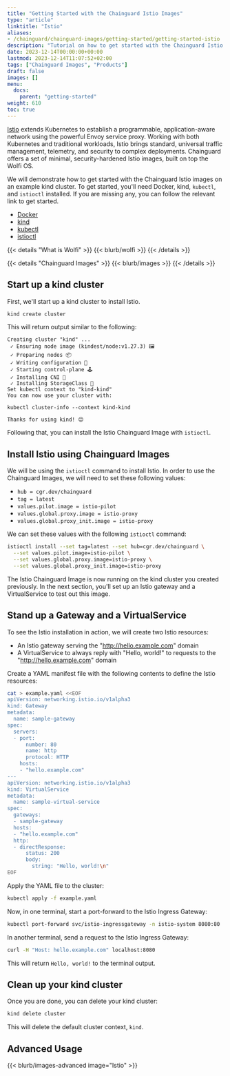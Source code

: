 ```yaml
---
title: "Getting Started with the Chainguard Istio Images"
type: "article"
linktitle: "Istio"
aliases: 
- /chainguard/chainguard-images/getting-started/getting-started-istio
description: "Tutorial on how to get started with the Chainguard Istio Images"
date: 2023-12-14T00:00:00+00:00
lastmod: 2023-12-14T11:07:52+02:00
tags: ["Chainguard Images", "Products"]
draft: false
images: []
menu:
  docs:
    parent: "getting-started"
weight: 610
toc: true
---
```


[Istio](https://istio.io) extends Kubernetes to establish a programmable,
application-aware network using the powerful Envoy service proxy. Working with
both Kubernetes and traditional workloads, Istio brings standard, universal
traffic management, telemetry, and security to complex deployments. Chainguard
offers a set of minimal, security-hardened Istio images, built on top the Wolfi
OS.

We will demonstrate how to get started with the Chainguard Istio images on an
example kind cluster. To get started, you'll need Docker, kind, `kubectl`, and `istioctl`
installed. If you are missing any, you can follow the relevant link to get started.

* [Docker](https://docs.docker.com/get-docker/)
* [kind](https://kind.sigs.k8s.io/docs/user/quick-start/)
* [kubectl](https://kubernetes.io/docs/tasks/tools/install-kubectl/)
* [istioctl](https://istio.io/latest/docs/setup/getting-started/#download)


{{< details "What is Wolfi" >}}
{{< blurb/wolfi >}}
{{< /details >}}

{{< details "Chainguard Images" >}}
{{< blurb/images >}}
{{< /details >}}

## Start up a kind cluster

First, we'll start up a kind cluster to install Istio.

```sh
kind create cluster
```

This will return output similar to the following:

```
Creating cluster "kind" ...
 ✓ Ensuring node image (kindest/node:v1.27.3) 🖼 
 ✓ Preparing nodes 📦  
 ✓ Writing configuration 📜 
 ✓ Starting control-plane 🕹️ 
 ✓ Installing CNI 🔌 
 ✓ Installing StorageClass 💾 
Set kubectl context to "kind-kind"
You can now use your cluster with:

kubectl cluster-info --context kind-kind

Thanks for using kind! 😊
```

Following that, you can install the Istio Chainguard Image with `istioctl`.

## Install Istio using Chainguard Images

We will be using the `istioctl` command to install Istio. In order to use the
Chainguard Images, we will need to set these following values:
- `hub = cgr.dev/chainguard`
- `tag = latest`
- `values.pilot.image = istio-pilot`
- `values.global.proxy.image = istio-proxy`
- `values.global.proxy_init.image = istio-proxy`

We can set these values with the following `istioctl` command:

```sh
istioctl install --set tag=latest --set hub=cgr.dev/chainguard \
  --set values.pilot.image=istio-pilot \
  --set values.global.proxy.image=istio-proxy \
  --set values.global.proxy_init.image=istio-proxy
```

The Istio Chainguard Image is now running on the kind cluster you created previously. 
In the next section, you'll set up an Istio gateway and a VirtualService to test out 
this image.

## Stand up a Gateway and a VirtualService 

To see the Istio installation in action, we will create two Istio resources:
* An Istio gateway serving the "http://hello.example.com" domain
* A VirtualService to always reply with "Hello, world!" to requests to the
  "http://hello.example.com" domain 

Create a YAML manifest file with the following contents to define the Istio resources: 
```sh
cat > example.yaml <<EOF
apiVersion: networking.istio.io/v1alpha3
kind: Gateway
metadata:
  name: sample-gateway
spec:
  servers:
  - port:
      number: 80
      name: http
      protocol: HTTP
    hosts:
    - "hello.example.com"
---
apiVersion: networking.istio.io/v1alpha3
kind: VirtualService
metadata:
  name: sample-virtual-service
spec:
  gateways:
  - sample-gateway
  hosts:
  - "hello.example.com"
  http:
  - directResponse:
      status: 200
      body:
        string: "Hello, world!\n"
EOF
```

Apply the YAML file to the cluster:

```sh
kubectl apply -f example.yaml
```

Now, in one terminal, start a port-forward to the Istio Ingress Gateway:

```sh
kubectl port-forward svc/istio-ingressgateway -n istio-system 8080:80
```

In another terminal, send a request to the Istio Ingress Gateway:

```sh
curl -H "Host: hello.example.com" localhost:8080
```
This will return `Hello, world!` to the terminal output.

## Clean up your kind cluster 

Once you are done, you can delete your kind cluster:

```sh
kind delete cluster
```

This will delete the default cluster context, `kind`.

## Advanced Usage
{{< blurb/images-advanced image="Istio" >}}
